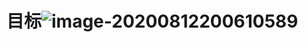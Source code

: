#                                 目标![image-20200812200610589](https://github.com/Howardcl/Java_learning/tree/master/typora-user-images/image-20200812200610589.png)
